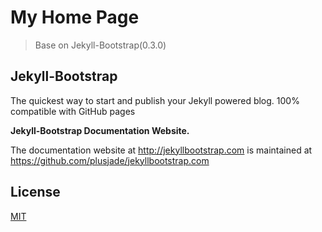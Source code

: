 # My Home Page

> Base on Jekyll-Bootstrap(0.3.0)

## Jekyll-Bootstrap

The quickest way to start and publish your Jekyll powered blog. 100% compatible with GitHub pages

**Jekyll-Bootstrap Documentation Website.**

The documentation website at <http://jekyllbootstrap.com> is maintained at https://github.com/plusjade/jekyllbootstrap.com


## License

[MIT](http://opensource.org/licenses/MIT)

